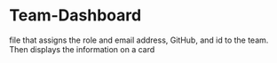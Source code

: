 # Team-Dashboard
file that assigns the role and email address, GitHub, and id to the team. Then displays the information on a card 
